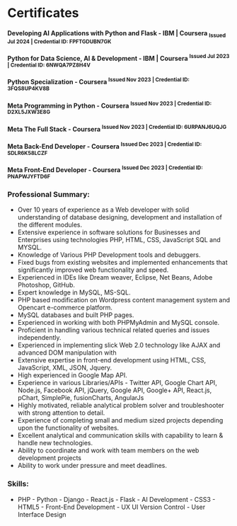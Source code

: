 # Certificates

#### Developing AI Applications with Python and Flask - IBM | Coursera <sub>Issued Jul 2024 | Credential ID: FPFTGDUBN7GK</sub>
  
#### Python for Data Science, AI & Development - IBM | Coursera <sup>Issued Jul 2023 | Credential ID: 6NWQA7PZ8H4V</sup>

#### Python Specialization - Coursera <sup>Issued Nov 2023 | Credential ID: 3FQS8UP4KV8B</sup>

#### Meta Programming in Python - Coursera <sup>Issued Nov 2023 | Credential ID: D2XL5JXW3E8G</sup>

#### Meta The Full Stack - Coursera <sup>Issued Nov 2023 | Credential ID: 6URPANJ6UQJG</sup>

#### Meta Back-End Developer - Coursera <sup>Issued Dec 2023 | Credential ID: SDLR6K58LCZF</sup>

#### Meta Front-End Developer - Coursera <sup>Issued Dec 2023 | Credential ID: PNAPWJYFTD6F</sup>
  
### Professional Summary:
- Over 10 years of experience as a Web developer with solid understanding of database designing, development and installation of the different modules.
- Extensive experience in software solutions for Businesses and Enterprises using technologies PHP, HTML, CSS, JavaScript SQL and MYSQL.
- Knowledge of Various PHP Development tools and debuggers.
- Fixed bugs from existing websites and implemented enhancements that significantly improved web functionality and speed.
- Experienced in IDEs like Dream weaver, Eclipse, Net Beans, Adobe Photoshop, GitHub.
- Expert knowledge in MySQL, MS-SQL.
- PHP based modification on Wordpress content management system and Opencart e-commerce platform.
- MySQL databases and built PHP pages.
- Experienced in working with both PHPMyAdmin and MySQL console.
- Proficient in handling various technical related queries and issues independently.
- Experienced in implementing slick Web 2.0 technology like AJAX and advanced DOM manipulation with
- Extensive expertise in front-end development using HTML, CSS, JavaScript, XML, JSON, Jquery.
- High experienced in Google Map API.
- Experience in various Libraries/APIs -  Twitter API, Google Chart API, Node.js, Facebook API, jQuery, Google API, Google+ API, React.js, pChart, SimplePie, fusionCharts, AngularJs
- Highly motivated, reliable analytical problem solver and troubleshooter with strong attention to detail.
- Experience of completing small and medium sized projects depending upon the functionality of websites.
- Excellent analytical and communication skills with capability to learn & handle new technologies.
- Ability to coordinate and work with team members on the web development projects
- Ability to work under pressure and meet deadlines.

### Skills:
- PHP - Python - Django - React.js - Flask - AI Development - CSS3 - HTML5 - Front-End Development - UX UI  Version Control - User Interface Design  
